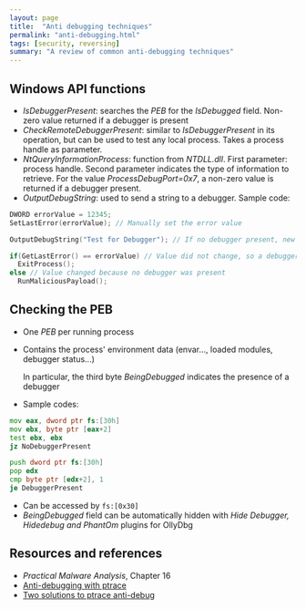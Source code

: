 ```yaml
---
layout: page
title:  "Anti debugging techniques"
permalink: "anti-debugging.html"
tags: [security, reversing]
summary: "A review of common anti-debugging techniques"
---
```


## Windows API functions
* *IsDebuggerPresent*: searches the *PEB* for the *IsDebugged* field. Non-zero
  value returned if a debugger is present
* *CheckRemoteDebuggerPresent*: similar to *IsDebuggerPresent* in its operation,
  but can be used to test any local process.
  Takes a process handle as parameter.
* *NtQueryInformationProcess*: function from *NTDLL.dll*. First parameter:
  process handle. Second parameter indicates the type of information to
  retrieve. For the value *ProcessDebugPort=0x7*, a non-zero value is
  returned if a debugger present.
* *OutputDebugString*: used to send a string to a debugger. Sample code:

```C
DWORD errorValue = 12345;
SetLastError(errorValue); // Manually set the error value

OutputDebugString("Test for Debugger"); // If no debugger present, new error

if(GetLastError() == errorValue) // Value did not change, so a debugger was present
  ExitProcess();
else // Value changed because no debugger was present
  RunMaliciousPayload();
```

## Checking the PEB
* One *PEB* per running process
* Contains the process' environment data (envar..., loaded modules, debugger
  status...)

  In particular, the third byte *BeingDebugged* indicates the presence of a
  debugger
* Sample codes:

```asm
mov eax, dword ptr fs:[30h]
mov ebx, byte ptr [eax+2]
test ebx, ebx
jz NoDebuggerPresent
```

```asm
push dword ptr fs:[30h]
pop edx
cmp byte ptr [edx+2], 1
je DebuggerPresent
```

* Can be accessed by `fs:[0x30]`
* *BeingDebugged* field can be automatically hidden with *Hide Debugger,
  Hidedebug and PhantOm* plugins for OllyDbg

## Resources and references
* *Practical Malware Analysis*, Chapter 16
* [Anti-debugging with ptrace](https://www.aldeid.com/wiki/Ptrace-anti-debugging)
* [Two solutions to ptrace anti-debug](https://aaronyoo.github.io/ptrace-anti-debug.html)
